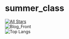 # summer_class

[![All Stars](https://github-readme-stats.vercel.app/api?username=LaughingZhu&theme=dracula&show_icons=true&count_private=true)](https://github.com/LaughingZhu)  
![Blog_Front](https://github-readme-stats.vercel.app/api/pin/?username=BlogNext&repo=Blog_Front&title_color=fff&icon_color=f9f9f9&text_color=9f9f9f&bg_color=151515)  
![Top Langs](https://github-readme-stats.vercel.app/api/top-langs/?username=LaughingZhu)
